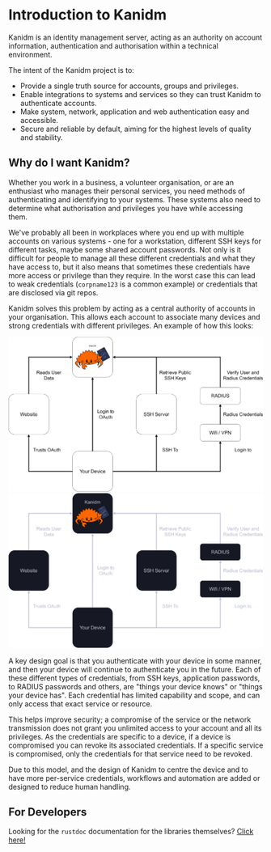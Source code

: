 # Introduction to Kanidm

Kanidm is an identity management server, acting as an authority on account information,
authentication and authorisation within a technical environment.

The intent of the Kanidm project is to:

- Provide a single truth source for accounts, groups and privileges.
- Enable integrations to systems and services so they can trust Kanidm to authenticate accounts.
- Make system, network, application and web authentication easy and accessible.
- Secure and reliable by default, aiming for the highest levels of quality and stability.

## Why do I want Kanidm?

Whether you work in a business, a volunteer organisation, or are an enthusiast who manages their
personal services, you need methods of authenticating and identifying to your systems. These systems
also need to determine what authorisation and privileges you have while accessing them.

We've probably all been in workplaces where you end up with multiple accounts on various systems -
one for a workstation, different SSH keys for different tasks, maybe some shared account passwords.
Not only is it difficult for people to manage all these different credentials and what they have
access to, but it also means that sometimes these credentials have more access or privilege than
they require. In the worst case this can lead to weak credentials (`corpname123` is a common
example) or credentials that are disclosed via git repos.

Kanidm solves this problem by acting as a central authority of accounts in your organisation. This
allows each account to associate many devices and strong credentials with different privileges. An
example of how this looks:

<img src="images/KanidmUseCases-Light.png" alt="Kanidm Use Case Diagram" class="light-mode-only" />
<img src="images/KanidmUseCases-Dark.png" alt="Kanidm Use Case Diagram" class="dark-mode-only" />

A key design goal is that you authenticate with your device in some manner, and then your device
will continue to authenticate you in the future. Each of these different types of credentials, from
SSH keys, application passwords, to RADIUS passwords and others, are "things your device knows" or
"things your device has". Each credential has limited capability and scope, and can only access that
exact service or resource.

This helps improve security; a compromise of the service or the network transmission does not grant
you unlimited access to your account and all its privileges. As the credentials are specific to a
device, if a device is compromised you can revoke its associated credentials. If a specific service
is compromised, only the credentials for that service need to be revoked.

Due to this model, and the design of Kanidm to centre the device and to have more per-service
credentials, workflows and automation are added or designed to reduce human handling.

## For Developers

Looking for the `rustdoc` documentation for the libraries themselves?
[Click here!](https://kanidm.com/documentation/)
